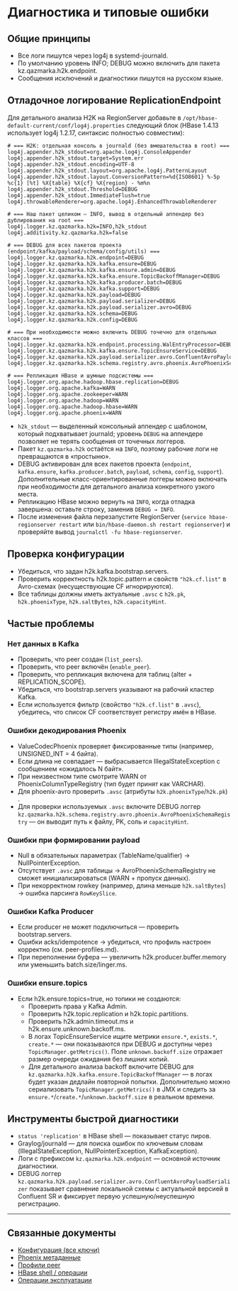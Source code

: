 

# Диагностика и типовые ошибки

## Общие принципы
- Все логи пишутся через log4j в systemd-journald.
- По умолчанию уровень INFO; DEBUG можно включить для пакета kz.qazmarka.h2k.endpoint.
- Сообщения исключений и диагностики пишутся на русском языке.

## Отладочное логирование ReplicationEndpoint
Для детального анализа H2K на RegionServer добавьте в `/opt/hbase-default-current/conf/log4j.properties`
следующий блок (HBase 1.4.13 использует log4j 1.2.17, синтаксис полностью совместим):

```properties
# === H2K: отдельная консоль в journald (без вмешательства в root) ===
log4j.appender.h2k_stdout=org.apache.log4j.ConsoleAppender
log4j.appender.h2k_stdout.target=System.err
log4j.appender.h2k_stdout.encoding=UTF-8
log4j.appender.h2k_stdout.layout=org.apache.log4j.PatternLayout
log4j.appender.h2k_stdout.layout.ConversionPattern=%d{ISO8601} %-5p %c{1} [%t] %X{table} %X{cf} %X{region} - %m%n
log4j.appender.h2k_stdout.Threshold=DEBUG
log4j.appender.h2k_stdout.ImmediateFlush=true
log4j.throwableRenderer=org.apache.log4j.EnhancedThrowableRenderer

# === Наш пакет целиком — INFO, вывод в отдельный аппендер без дублирования на root ===
log4j.logger.kz.qazmarka.h2k=INFO,h2k_stdout
log4j.additivity.kz.qazmarka.h2k=false

# === DEBUG для всех пакетов проекта (endpoint/kafka/payload/schema/config/utils) ===
log4j.logger.kz.qazmarka.h2k.endpoint=DEBUG
log4j.logger.kz.qazmarka.h2k.kafka.ensure=DEBUG
log4j.logger.kz.qazmarka.h2k.kafka.ensure.admin=DEBUG
log4j.logger.kz.qazmarka.h2k.kafka.ensure.TopicBackoffManager=DEBUG
log4j.logger.kz.qazmarka.h2k.kafka.producer.batch=DEBUG
log4j.logger.kz.qazmarka.h2k.kafka.support=DEBUG
log4j.logger.kz.qazmarka.h2k.payload=DEBUG
log4j.logger.kz.qazmarka.h2k.payload.serializer=DEBUG
log4j.logger.kz.qazmarka.h2k.payload.serializer.avro=DEBUG
log4j.logger.kz.qazmarka.h2k.schema=DEBUG
log4j.logger.kz.qazmarka.h2k.config=DEBUG

# === При необходимости можно включить DEBUG точечно для отдельных классов ===
log4j.logger.kz.qazmarka.h2k.endpoint.processing.WalEntryProcessor=DEBUG
log4j.logger.kz.qazmarka.h2k.kafka.ensure.TopicEnsureService=DEBUG
log4j.logger.kz.qazmarka.h2k.payload.serializer.avro.ConfluentAvroPayloadSerializer=DEBUG
log4j.logger.kz.qazmarka.h2k.schema.registry.avro.phoenix.AvroPhoenixSchemaRegistry=DEBUG

# === Репликация HBase и шумные подсистемы ===
log4j.logger.org.apache.hadoop.hbase.replication=DEBUG
log4j.logger.org.apache.kafka=WARN
log4j.logger.org.apache.zookeeper=WARN
log4j.logger.org.apache.hadoop=WARN
log4j.logger.org.apache.hadoop.hbase=WARN
log4j.logger.org.apache.phoenix=WARN
```

- `h2k_stdout` — выделенный консольный аппендер с шаблоном, который подхватывает journald; уровень `DEBUG`
  на аппендере позволяет не терять сообщения от точечных логгеров.
- Пакет `kz.qazmarka.h2k` остаётся на `INFO`, поэтому рабочие логи не превращаются в «простыню».
- DEBUG активирован для всех пакетов проекта (`endpoint`, `kafka.ensure`, `kafka.producer.batch`, `payload`,
  `schema`, `config`, `support`). Дополнительные класс-ориентированные логгеры можно включать при необходимости
  для детального анализа конкретного узкого места.
- Репликацию HBase можно вернуть на `INFO`, когда отладка завершена: оставьте строку, заменив `DEBUG → INFO`.
- После изменения файла перезапустите RegionServer (`service hbase-regionserver restart` или
  `bin/hbase-daemon.sh restart regionserver`) и проверяйте вывод `journalctl -fu hbase-regionserver`.

## Проверка конфигурации
- Убедиться, что задан h2k.kafka.bootstrap.servers.
- Проверить корректность h2k.topic.pattern и свойств `"h2k.cf.list"` в Avro-схемах (несуществующие CF игнорируются).
- Все таблицы должны иметь актуальные `.avsc` с `h2k.pk`, `h2k.phoenixType`, `h2k.saltBytes`, `h2k.capacityHint`.

## Частые проблемы

### Нет данных в Kafka
- Проверить, что peer создан (`list_peers`).
- Проверить, что peer включён (`enable_peer`).
- Проверить, что репликация включена для таблиц (alter + REPLICATION_SCOPE).
- Убедиться, что bootstrap.servers указывают на рабочий кластер Kafka.
- Если используется фильтр (свойство `"h2k.cf.list"` в `.avsc`), убедитесь, что список CF соответствует регистру имён в HBase.

### Ошибки декодирования Phoenix
- ValueCodecPhoenix проверяет фиксированные типы (например, UNSIGNED_INT = 4 байта).
- Если длина не совпадает — выбрасывается IllegalStateException с сообщением «ожидалось N байт».
- При неизвестном типе смотрите WARN от PhoenixColumnTypeRegistry (тип будет принят как VARCHAR).
- Для phoenix-avro проверить `.avsc` (атрибуты `h2k.phoenixType`/`h2k.pk`) .
- Для проверки используемых `.avsc` включите DEBUG логгер `kz.qazmarka.h2k.schema.registry.avro.phoenix.AvroPhoenixSchemaRegistry` —
  он выводит путь к файлу, PK, соль и `capacityHint`.

### Ошибки при формировании payload
- Null в обязательных параметрах (TableName/qualifier) → NullPointerException.
- Отсутствует `.avsc` для таблицы → AvroPhoenixSchemaRegistry не сможет инициализироваться (WARN + пропуск данных).
- При некорректном rowkey (например, длина меньше `h2k.saltBytes`) → ошибка парсинга `RowKeySlice`.

### Ошибки Kafka Producer
- Если producer не может подключиться — проверить bootstrap.servers.
- Ошибки acks/idempotence → убедиться, что профиль настроен корректно (см. peer-profiles.md).
- При переполнении буфера — увеличить h2k.producer.buffer.memory или уменьшить batch.size/linger.ms.

### Ошибки ensure.topics
- Если h2k.ensure.topics=true, но топики не создаются:
  - Проверить права у Kafka Admin.
  - Проверить h2k.topic.replication и h2k.topic.partitions.
  - Проверить h2k.admin.timeout.ms и h2k.ensure.unknown.backoff.ms.
  - В логах TopicEnsureService ищите метрики `ensure.*`, `exists.*`, `create.*` — они показываются при DEBUG и
    доступны через `TopicManager.getMetrics()`. Поле `unknown.backoff.size` отражает размер очереди ожидания без
    лишних копий.
  - Для детального анализа backoff включите DEBUG для `kz.qazmarka.h2k.kafka.ensure.TopicBackoffManager` — в логах
    будет указан дедлайн повторной попытки. Дополнительно можно сериализовать `TopicManager.getMetrics()` в JMX и
    следить за `ensure.*`/`create.*`/`unknown.backoff.size` в реальном времени.

## Инструменты быстрой диагностики
- `status 'replication'` в HBase shell — показывает статус пиров.
- Graylog/journald — для поиска ошибок по ключевым словам (IllegalStateException, NullPointerException, KafkaException).
- Логи с префиксом `kz.qazmarka.h2k.endpoint` — основной источник диагностики.
- DEBUG логгер `kz.qazmarka.h2k.payload.serializer.avro.ConfluentAvroPayloadSerializer` показывает сравнение
  локальной схемы с актуальной версией в Confluent SR и фиксирует первую успешную/неуспешную регистрацию.

---

## Связанные документы
- [Конфигурация (все ключи)](config.md)
- [Phoenix метаданные](phoenix.md)
- [Профили peer](peer-profiles.md)
- [HBase shell / операции](hbase.md)
- [Операции эксплуатации](operations.md)
